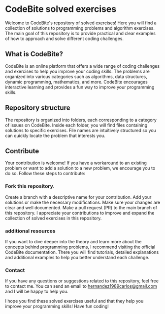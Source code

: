 # CodeBite solved exercises

Welcome to CodeBite's repository of solved exercises! Here you will find a collection of solutions to programming problems and algorithm exercises. The main goal of this repository is to provide practical and clear examples of how to approach and solve different coding challenges.

## What is CodeBite?

CodeBite is an online platform that offers a wide range of coding challenges and exercises to help you improve your coding skills. The problems are organized into various categories such as algorithms, data structures, dynamic programming, mathematics, and more. CodeBite encourages interactive learning and provides a fun way to improve your programming skills.

## Repository structure

The repository is organized into folders, each corresponding to a category of issues on CodeBite. Inside each folder, you will find files containing solutions to specific exercises. File names are intuitively structured so you can quickly locate the problem that interests you.

## Contribute

Your contribution is welcome! If you have a workaround to an existing problem or want to add a solution to a new problem, we encourage you to do so. Follow these steps to contribute:

### Fork this repository.

Create a branch with a descriptive name for your contribution.
Add your solutions or make the necessary modifications.
Make sure your changes are clear and well documented.
Make a pull request (PR) to the main branch of this repository.
I appreciate your contributions to improve and expand the collection of solved exercises in this repository.

### additional resources

If you want to dive deeper into the theory and learn more about the concepts behind programming problems, I recommend visiting the official CodeBite documentation. There you will find tutorials, detailed explanations and additional examples to help you better understand each challenge.

### Contact

If you have any questions or suggestions related to this repository, feel free to contact me. You can send an email to hernandez1989carlos@gmail.com and I will be happy to help you.

I hope you find these solved exercises useful and that they help you improve your programming skills! Have fun coding!
